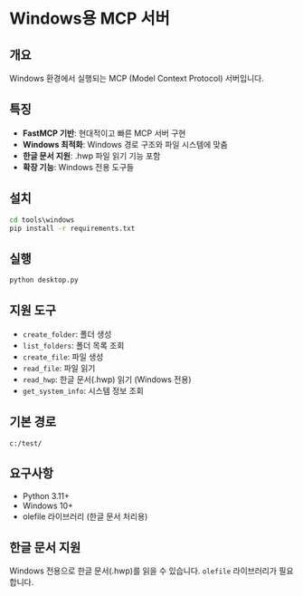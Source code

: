 # Windows용 MCP 서버

## 개요
Windows 환경에서 실행되는 MCP (Model Context Protocol) 서버입니다.

## 특징
- **FastMCP 기반**: 현대적이고 빠른 MCP 서버 구현
- **Windows 최적화**: Windows 경로 구조와 파일 시스템에 맞춤
- **한글 문서 지원**: .hwp 파일 읽기 기능 포함
- **확장 기능**: Windows 전용 도구들

## 설치
```cmd
cd tools\windows
pip install -r requirements.txt
```

## 실행
```cmd
python desktop.py
```

## 지원 도구
- `create_folder`: 폴더 생성
- `list_folders`: 폴더 목록 조회
- `create_file`: 파일 생성
- `read_file`: 파일 읽기
- `read_hwp`: 한글 문서(.hwp) 읽기 (Windows 전용)
- `get_system_info`: 시스템 정보 조회

## 기본 경로
`c:/test/`

## 요구사항
- Python 3.11+
- Windows 10+
- olefile 라이브러리 (한글 문서 처리용)

## 한글 문서 지원
Windows 전용으로 한글 문서(.hwp)를 읽을 수 있습니다.
`olefile` 라이브러리가 필요합니다.
